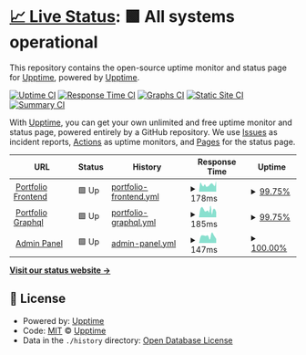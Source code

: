 # [📈 Live Status](https://demo.upptime.js.org): <!--live status--> **🟩 All systems operational**

This repository contains the open-source uptime monitor and status page for [Upptime](https://upptime.js.org), powered by [Upptime](https://github.com/upptime/upptime).

[![Uptime CI](https://github.com/zenith110/uptime/workflows/Uptime%20CI/badge.svg)](https://github.com/zenith110/uptime/actions?query=workflow%3A%22Uptime+CI%22)
[![Response Time CI](https://github.com/zenith110/uptime/workflows/Response%20Time%20CI/badge.svg)](https://github.com/zenith110/uptime/actions?query=workflow%3A%22Response+Time+CI%22)
[![Graphs CI](https://github.com/zenith110/uptime/workflows/Graphs%20CI/badge.svg)](https://github.com/zenith110/uptime/actions?query=workflow%3A%22Graphs+CI%22)
[![Static Site CI](https://github.com/zenith110/uptime/workflows/Static%20Site%20CI/badge.svg)](https://github.com/zenith110/uptime/actions?query=workflow%3A%22Static+Site+CI%22)
[![Summary CI](https://github.com/zenith110/uptime/workflows/Summary%20CI/badge.svg)](https://github.com/zenith110/uptime/actions?query=workflow%3A%22Summary+CI%22)

With [Upptime](https://upptime.js.org), you can get your own unlimited and free uptime monitor and status page, powered entirely by a GitHub repository. We use [Issues](https://github.com/upptime/upptime/issues) as incident reports, [Actions](https://github.com/zenith110/uptime/actions) as uptime monitors, and [Pages](https://demo.upptime.js.org) for the status page.

<!--start: status pages-->
<!-- This summary is generated by Upptime (https://github.com/upptime/upptime) -->
<!-- Do not edit this manually, your changes will be overwritten -->
<!-- prettier-ignore -->
| URL | Status | History | Response Time | Uptime |
| --- | ------ | ------- | ------------- | ------ |
| <img alt="" src="https://favicons.githubusercontent.com/www.abrahannevarez.dev" height="13"> [Portfolio Frontend](https://www.abrahannevarez.dev) | 🟩 Up | [portfolio-frontend.yml](https://github.com/zenith110/uptime/commits/HEAD/history/portfolio-frontend.yml) | <details><summary><img alt="Response time graph" src="./graphs/portfolio-frontend/response-time-week.png" height="20"> 178ms</summary><br><a href="https://status.abrahannevarez.dev/history/portfolio-frontend"><img alt="Response time 178" src="https://img.shields.io/endpoint?url=https%3A%2F%2Fraw.githubusercontent.com%2Fzenith110%2Fuptime%2FHEAD%2Fapi%2Fportfolio-frontend%2Fresponse-time.json"></a><br><a href="https://status.abrahannevarez.dev/history/portfolio-frontend"><img alt="24-hour response time 272" src="https://img.shields.io/endpoint?url=https%3A%2F%2Fraw.githubusercontent.com%2Fzenith110%2Fuptime%2FHEAD%2Fapi%2Fportfolio-frontend%2Fresponse-time-day.json"></a><br><a href="https://status.abrahannevarez.dev/history/portfolio-frontend"><img alt="7-day response time 178" src="https://img.shields.io/endpoint?url=https%3A%2F%2Fraw.githubusercontent.com%2Fzenith110%2Fuptime%2FHEAD%2Fapi%2Fportfolio-frontend%2Fresponse-time-week.json"></a><br><a href="https://status.abrahannevarez.dev/history/portfolio-frontend"><img alt="30-day response time 172" src="https://img.shields.io/endpoint?url=https%3A%2F%2Fraw.githubusercontent.com%2Fzenith110%2Fuptime%2FHEAD%2Fapi%2Fportfolio-frontend%2Fresponse-time-month.json"></a><br><a href="https://status.abrahannevarez.dev/history/portfolio-frontend"><img alt="1-year response time 178" src="https://img.shields.io/endpoint?url=https%3A%2F%2Fraw.githubusercontent.com%2Fzenith110%2Fuptime%2FHEAD%2Fapi%2Fportfolio-frontend%2Fresponse-time-year.json"></a></details> | <details><summary><a href="https://status.abrahannevarez.dev/history/portfolio-frontend">99.75%</a></summary><a href="https://status.abrahannevarez.dev/history/portfolio-frontend"><img alt="All-time uptime 99.98%" src="https://img.shields.io/endpoint?url=https%3A%2F%2Fraw.githubusercontent.com%2Fzenith110%2Fuptime%2FHEAD%2Fapi%2Fportfolio-frontend%2Fuptime.json"></a><br><a href="https://status.abrahannevarez.dev/history/portfolio-frontend"><img alt="24-hour uptime 100.00%" src="https://img.shields.io/endpoint?url=https%3A%2F%2Fraw.githubusercontent.com%2Fzenith110%2Fuptime%2FHEAD%2Fapi%2Fportfolio-frontend%2Fuptime-day.json"></a><br><a href="https://status.abrahannevarez.dev/history/portfolio-frontend"><img alt="7-day uptime 99.75%" src="https://img.shields.io/endpoint?url=https%3A%2F%2Fraw.githubusercontent.com%2Fzenith110%2Fuptime%2FHEAD%2Fapi%2Fportfolio-frontend%2Fuptime-week.json"></a><br><a href="https://status.abrahannevarez.dev/history/portfolio-frontend"><img alt="30-day uptime 99.94%" src="https://img.shields.io/endpoint?url=https%3A%2F%2Fraw.githubusercontent.com%2Fzenith110%2Fuptime%2FHEAD%2Fapi%2Fportfolio-frontend%2Fuptime-month.json"></a><br><a href="https://status.abrahannevarez.dev/history/portfolio-frontend"><img alt="1-year uptime 99.98%" src="https://img.shields.io/endpoint?url=https%3A%2F%2Fraw.githubusercontent.com%2Fzenith110%2Fuptime%2FHEAD%2Fapi%2Fportfolio-frontend%2Fuptime-year.json"></a></details>
| <img alt="" src="https://favicons.githubusercontent.com/graphql.abrahannevarez.dev" height="13"> [Portfolio Graphql](https://graphql.abrahannevarez.dev) | 🟩 Up | [portfolio-graphql.yml](https://github.com/zenith110/uptime/commits/HEAD/history/portfolio-graphql.yml) | <details><summary><img alt="Response time graph" src="./graphs/portfolio-graphql/response-time-week.png" height="20"> 185ms</summary><br><a href="https://status.abrahannevarez.dev/history/portfolio-graphql"><img alt="Response time 194" src="https://img.shields.io/endpoint?url=https%3A%2F%2Fraw.githubusercontent.com%2Fzenith110%2Fuptime%2FHEAD%2Fapi%2Fportfolio-graphql%2Fresponse-time.json"></a><br><a href="https://status.abrahannevarez.dev/history/portfolio-graphql"><img alt="24-hour response time 129" src="https://img.shields.io/endpoint?url=https%3A%2F%2Fraw.githubusercontent.com%2Fzenith110%2Fuptime%2FHEAD%2Fapi%2Fportfolio-graphql%2Fresponse-time-day.json"></a><br><a href="https://status.abrahannevarez.dev/history/portfolio-graphql"><img alt="7-day response time 185" src="https://img.shields.io/endpoint?url=https%3A%2F%2Fraw.githubusercontent.com%2Fzenith110%2Fuptime%2FHEAD%2Fapi%2Fportfolio-graphql%2Fresponse-time-week.json"></a><br><a href="https://status.abrahannevarez.dev/history/portfolio-graphql"><img alt="30-day response time 179" src="https://img.shields.io/endpoint?url=https%3A%2F%2Fraw.githubusercontent.com%2Fzenith110%2Fuptime%2FHEAD%2Fapi%2Fportfolio-graphql%2Fresponse-time-month.json"></a><br><a href="https://status.abrahannevarez.dev/history/portfolio-graphql"><img alt="1-year response time 194" src="https://img.shields.io/endpoint?url=https%3A%2F%2Fraw.githubusercontent.com%2Fzenith110%2Fuptime%2FHEAD%2Fapi%2Fportfolio-graphql%2Fresponse-time-year.json"></a></details> | <details><summary><a href="https://status.abrahannevarez.dev/history/portfolio-graphql">99.75%</a></summary><a href="https://status.abrahannevarez.dev/history/portfolio-graphql"><img alt="All-time uptime 99.98%" src="https://img.shields.io/endpoint?url=https%3A%2F%2Fraw.githubusercontent.com%2Fzenith110%2Fuptime%2FHEAD%2Fapi%2Fportfolio-graphql%2Fuptime.json"></a><br><a href="https://status.abrahannevarez.dev/history/portfolio-graphql"><img alt="24-hour uptime 100.00%" src="https://img.shields.io/endpoint?url=https%3A%2F%2Fraw.githubusercontent.com%2Fzenith110%2Fuptime%2FHEAD%2Fapi%2Fportfolio-graphql%2Fuptime-day.json"></a><br><a href="https://status.abrahannevarez.dev/history/portfolio-graphql"><img alt="7-day uptime 99.75%" src="https://img.shields.io/endpoint?url=https%3A%2F%2Fraw.githubusercontent.com%2Fzenith110%2Fuptime%2FHEAD%2Fapi%2Fportfolio-graphql%2Fuptime-week.json"></a><br><a href="https://status.abrahannevarez.dev/history/portfolio-graphql"><img alt="30-day uptime 99.94%" src="https://img.shields.io/endpoint?url=https%3A%2F%2Fraw.githubusercontent.com%2Fzenith110%2Fuptime%2FHEAD%2Fapi%2Fportfolio-graphql%2Fuptime-month.json"></a><br><a href="https://status.abrahannevarez.dev/history/portfolio-graphql"><img alt="1-year uptime 99.98%" src="https://img.shields.io/endpoint?url=https%3A%2F%2Fraw.githubusercontent.com%2Fzenith110%2Fuptime%2FHEAD%2Fapi%2Fportfolio-graphql%2Fuptime-year.json"></a></details>
| <img alt="" src="https://favicons.githubusercontent.com/admin.abrahannevarez.dev" height="13"> [Admin Panel](https://admin.abrahannevarez.dev/) | 🟩 Up | [admin-panel.yml](https://github.com/zenith110/uptime/commits/HEAD/history/admin-panel.yml) | <details><summary><img alt="Response time graph" src="./graphs/admin-panel/response-time-week.png" height="20"> 147ms</summary><br><a href="https://status.abrahannevarez.dev/history/admin-panel"><img alt="Response time 182" src="https://img.shields.io/endpoint?url=https%3A%2F%2Fraw.githubusercontent.com%2Fzenith110%2Fuptime%2FHEAD%2Fapi%2Fadmin-panel%2Fresponse-time.json"></a><br><a href="https://status.abrahannevarez.dev/history/admin-panel"><img alt="24-hour response time 86" src="https://img.shields.io/endpoint?url=https%3A%2F%2Fraw.githubusercontent.com%2Fzenith110%2Fuptime%2FHEAD%2Fapi%2Fadmin-panel%2Fresponse-time-day.json"></a><br><a href="https://status.abrahannevarez.dev/history/admin-panel"><img alt="7-day response time 147" src="https://img.shields.io/endpoint?url=https%3A%2F%2Fraw.githubusercontent.com%2Fzenith110%2Fuptime%2FHEAD%2Fapi%2Fadmin-panel%2Fresponse-time-week.json"></a><br><a href="https://status.abrahannevarez.dev/history/admin-panel"><img alt="30-day response time 178" src="https://img.shields.io/endpoint?url=https%3A%2F%2Fraw.githubusercontent.com%2Fzenith110%2Fuptime%2FHEAD%2Fapi%2Fadmin-panel%2Fresponse-time-month.json"></a><br><a href="https://status.abrahannevarez.dev/history/admin-panel"><img alt="1-year response time 182" src="https://img.shields.io/endpoint?url=https%3A%2F%2Fraw.githubusercontent.com%2Fzenith110%2Fuptime%2FHEAD%2Fapi%2Fadmin-panel%2Fresponse-time-year.json"></a></details> | <details><summary><a href="https://status.abrahannevarez.dev/history/admin-panel">100.00%</a></summary><a href="https://status.abrahannevarez.dev/history/admin-panel"><img alt="All-time uptime 100.00%" src="https://img.shields.io/endpoint?url=https%3A%2F%2Fraw.githubusercontent.com%2Fzenith110%2Fuptime%2FHEAD%2Fapi%2Fadmin-panel%2Fuptime.json"></a><br><a href="https://status.abrahannevarez.dev/history/admin-panel"><img alt="24-hour uptime 100.00%" src="https://img.shields.io/endpoint?url=https%3A%2F%2Fraw.githubusercontent.com%2Fzenith110%2Fuptime%2FHEAD%2Fapi%2Fadmin-panel%2Fuptime-day.json"></a><br><a href="https://status.abrahannevarez.dev/history/admin-panel"><img alt="7-day uptime 100.00%" src="https://img.shields.io/endpoint?url=https%3A%2F%2Fraw.githubusercontent.com%2Fzenith110%2Fuptime%2FHEAD%2Fapi%2Fadmin-panel%2Fuptime-week.json"></a><br><a href="https://status.abrahannevarez.dev/history/admin-panel"><img alt="30-day uptime 100.00%" src="https://img.shields.io/endpoint?url=https%3A%2F%2Fraw.githubusercontent.com%2Fzenith110%2Fuptime%2FHEAD%2Fapi%2Fadmin-panel%2Fuptime-month.json"></a><br><a href="https://status.abrahannevarez.dev/history/admin-panel"><img alt="1-year uptime 100.00%" src="https://img.shields.io/endpoint?url=https%3A%2F%2Fraw.githubusercontent.com%2Fzenith110%2Fuptime%2FHEAD%2Fapi%2Fadmin-panel%2Fuptime-year.json"></a></details>

<!--end: status pages-->

[**Visit our status website →**](https://demo.upptime.js.org)

## 📄 License

- Powered by: [Upptime](https://github.com/upptime/upptime)
- Code: [MIT](./LICENSE) © [Upptime](https://upptime.js.org)
- Data in the `./history` directory: [Open Database License](https://opendatacommons.org/licenses/odbl/1-0/)
